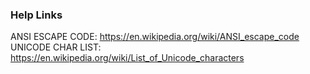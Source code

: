 ### Help Links

ANSI ESCAPE CODE: https://en.wikipedia.org/wiki/ANSI_escape_code
UNICODE CHAR LIST: https://en.wikipedia.org/wiki/List_of_Unicode_characters
